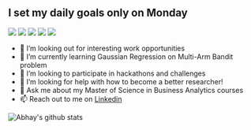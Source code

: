 
## I set my daily goals only on Monday
![](https://img.shields.io/badge/<Forecasting>-informational?style=flat&logo=<LOGO_NAME>&logoColor=white&color=2bbc8a)
![](https://img.shields.io/badge/<LightGBM>-informational?style=flat&logo=<LOGO_NAME>&logoColor=white&color=2bbc8a)
![](https://img.shields.io/badge/<Regression>-informational?style=flat&logo=<LOGO_NAME>&logoColor=white&color=2bbc8a)
![](https://img.shields.io/badge/<Clustering>-informational?style=flat&logo=<LOGO_NAME>&logoColor=white&color=2bbc8a)
![](https://img.shields.io/badge/<Supply_Chain_Analytics>-informational?style=flat&logo=<LOGO_NAME>&logoColor=white&color=2bbc8a)


- 🔭 I’m looking out for interesting work opportunities
- 🌱 I’m currently learning Gaussian Regression on Multi-Arm Bandit problem
- 👯 I’m looking to participate in hackathons and challenges
- 🤔 I’m looking for help with how to become a better researcher!
- 💬 Ask me about my Master of Science in Business Analytics courses
- 📫 Reach out to me on <a href = "https://www.linkedin.com/in/abhay-subramanian-kanagavelrajan-bb99a4148/">Linkedin</a>


<!--
Here are some ideas to get you started:

- 🔭 I’m currently working on ...
- 🌱 I’m currently learning ...
- 👯 I’m looking to collaborate on ...
- 🤔 I’m looking for help with ...
- 💬 Ask me about ...
- 📫 How to reach me: ...
- 😄 Pronouns: ...
- ⚡ Fun fact: ...
-->


![Abhay's github stats](https://github-readme-stats.vercel.app/api?username=AbhaySubramanianK&show_icons=true&theme=radical)

